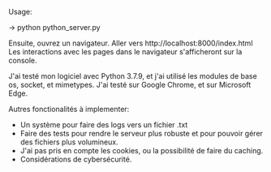 Usage:

-> python python_server.py

Ensuite, ouvrez un navigateur. Aller vers http://localhost:8000/index.html
Les interactions avec les pages dans le navigateur s'afficheront sur la console.

J'ai testé mon logiciel avec Python 3.7.9, et j'ai utilisé les modules de base os, socket, et mimetypes.
J'ai testé sur Google Chrome, et sur Microsoft Edge.

Autres fonctionalités à implementer:

- Un système pour faire des logs vers un fichier .txt
- Faire des tests pour rendre le serveur plus robuste et pour pouvoir gérer
  des fichiers plus volumineux.
- J'ai pas pris en compte les cookies, ou la possibilité de faire du caching.
- Considérations de cybersécurité.
